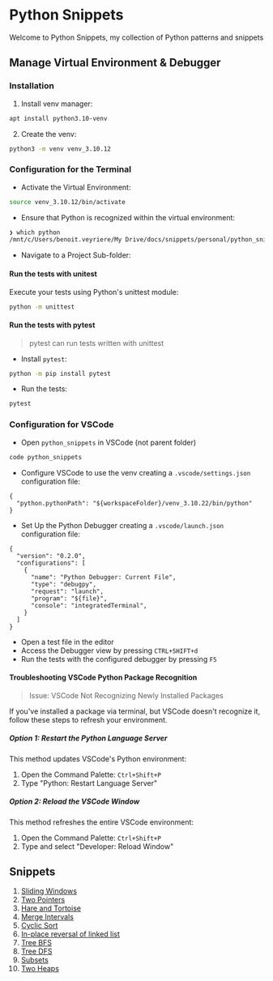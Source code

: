 # Python Snippets
Welcome to Python Snippets, my collection of Python patterns and snippets

## Manage Virtual Environment & Debugger

### Installation
1. Install venv manager:
```sh
apt install python3.10-venv
```
2. Create the venv:
```sh
python3 -m venv venv_3.10.12
```

### Configuration for the Terminal
- Activate the Virtual Environment:
```sh
source venv_3.10.12/bin/activate
```
- Ensure that Python is recognized within the virtual environment:
```sh
❯ which python
/mnt/c/Users/benoit.veyriere/My Drive/docs/snippets/personal/python_snippets/venv_3.10.12/bin/python
```
- Navigate to a Project Sub-folder:

#### Run the tests with **unitest**
Execute your tests using Python's unittest module:
```sh
python -m unittest
```

#### Run the tests with **pytest**
> pytest can run tests written with unittest

- Install `pytest`:
```sh
python -m pip install pytest
```
- Run the tests:
```sh
pytest
```

### Configuration for VSCode
- Open `python_snippets` in VSCode (not parent folder)
```sh
code python_snippets
```
- Configure VSCode to use the venv creating a `.vscode/settings.json` configuration file:
```plaintext
{
  "python.pythonPath": "${workspaceFolder}/venv_3.10.22/bin/python"
}
```
- Set Up the Python Debugger creating a `.vscode/launch.json` configuration file:
```
{
  "version": "0.2.0",
  "configurations": [
    {
      "name": "Python Debugger: Current File",
      "type": "debugpy",
      "request": "launch",
      "program": "${file}",
      "console": "integratedTerminal",
    }
  ]
}
```
- Open a test file in the editor
- Access the Debugger view by pressing `CTRL+SHIFT+d`
- Run the tests with the configured debugger by pressing `F5`

#### Troubleshooting VSCode Python Package Recognition
> Issue: VSCode Not Recognizing Newly Installed Packages

If you've installed a package via terminal, but VSCode doesn't recognize it, follow these steps to refresh your environment.

##### Option 1: Restart the Python Language Server
This method updates VSCode's Python environment:
1. Open the Command Palette: `Ctrl+Shift+P`
2. Type "Python: Restart Language Server"

##### Option 2: Reload the VSCode Window
This method refreshes the entire VSCode environment:
1. Open the Command Palette: `Ctrl+Shift+P`
2. Type and select "Developer: Reload Window"

## Snippets
1. [Sliding Windows](sliding_windows/README.md)
2. [Two Pointers](two_pointers/README.md)
3. [Hare and Tortoise](hare_and_tortoise/README.md)
4. [Merge Intervals](merge_intervals/README.md)
5. [Cyclic Sort](cyclic_sort/README.md)
6. [In-place reversal of linked list](in-place-reversal-of-linked-list/README.md)
7. [Tree BFS](tree_bfs/README.md)
8. [Tree DFS](tree_dfs/README.md)
9. [Subsets](subsets/README.md)
10. [Two Heaps](two_heaps/README.md)